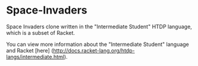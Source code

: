 # Space-Invaders

Space Invaders clone written in the "Intermediate Student" HTDP language, which is a subset of Racket.

You can view more information about the "Intermediate Student" language and Racket [here] (http://docs.racket-lang.org/htdp-langs/intermediate.html).
